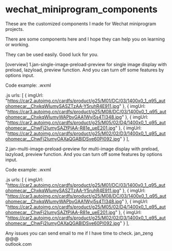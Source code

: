 # wechat_miniprogram_components
These are the customized components I made for Wechat miniprogram projects.

There are some components here and I hope they can help you on learning or working.

They can be used easily. Good luck for you.



[overview]
1.jan-single-image-preload-preview
for single image display with preload, lazyload, preview function. And you can turn off some features by options input.

Code example: 
  .wxml
  <janui-single-image-preload-preview src="{{itm}}" urls="{{urls}}" lazyload="{{defaultLazyload}}" margin="{{ urls.length==1? defaultMargin1 : defaultMargin2 }}"
  width="{{ urls.length==1? defaultWidthHeight1 : ( urls.length==2? defaultWidthHeight2 : '' ) }}"
  height="{{ urls.length==1? defaultWidthHeight1 : ( urls.length==2? defaultWidthHeight2 : '' ) }}" />

  .js
  urls: [
  { imgUrl: "https://car2.autoimg.cn/cardfs/product/g25/M01/DC/03/1400x0_1_q95_autohomecar__ChxkqWIumySASZTzAA-Y5ruhR4E911.jpg" },
  { imgUrl: "https://car3.autoimg.cn/cardfs/product/g25/M08/DC/03/1400x0_1_q95_autohomecar__ChxkqWIumyWAPbyGAA1Wyj5s4TI348.jpg" },
  { imgUrl: "https://car2.autoimg.cn/cardfs/product/g25/M05/02/D4/1400x0_1_q95_autohomecar__ChwFj2IumySAZfPIAA-R81e_ueE201.jpg" },
  { imgUrl: "https://car2.autoimg.cn/cardfs/product/g25/M02/02/D3/1400x0_1_q95_autohomecar__ChwFj2IumyOAXaQGABIDSve60PI092.jpg" }
  ],



2.jan-multi-image-preload-preview
for multi-image display with preload, lazyload, preview function. And you can turn off some features by options input.

Code example: 
  .wxml
  <jan-multi-image-preload-preview urls="{{ urls }}" />
  
  .js
  urls: [
  { imgUrl: "https://car2.autoimg.cn/cardfs/product/g25/M01/DC/03/1400x0_1_q95_autohomecar__ChxkqWIumySASZTzAA-Y5ruhR4E911.jpg" },
  { imgUrl: "https://car3.autoimg.cn/cardfs/product/g25/M08/DC/03/1400x0_1_q95_autohomecar__ChxkqWIumyWAPbyGAA1Wyj5s4TI348.jpg" },
  { imgUrl: "https://car2.autoimg.cn/cardfs/product/g25/M05/02/D4/1400x0_1_q95_autohomecar__ChwFj2IumySAZfPIAA-R81e_ueE201.jpg" },
  { imgUrl: "https://car2.autoimg.cn/cardfs/product/g25/M02/02/D3/1400x0_1_q95_autohomecar__ChwFj2IumyOAXaQGABIDSve60PI092.jpg" }
  ],
  
 
 
Any issues you can send email to me if I have time to check.
jan_zeng
@@@  
outlook.com
